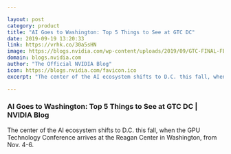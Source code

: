 ```yaml
---

layout: post
category: product
title: "AI Goes to Washington: Top 5 Things to See at GTC DC"
date: 2019-09-19 13:20:33
link: https://vrhk.co/30a5sHN
image: https://blogs.nvidia.com/wp-content/uploads/2019/09/GTC-FINAL-FEATURED-IMAGE.jpg
domain: blogs.nvidia.com
author: "The Official NVIDIA Blog"
icon: https://blogs.nvidia.com/favicon.ico
excerpt: "The center of the AI ecosystem shifts to D.C. this fall, when the GPU Technology Conference arrives at the Reagan Center in Washington, from Nov. 4-6."

---
```


### AI Goes to Washington: Top 5 Things to See at GTC DC | NVIDIA Blog

The center of the AI ecosystem shifts to D.C. this fall, when the GPU Technology Conference arrives at the Reagan Center in Washington, from Nov. 4-6.